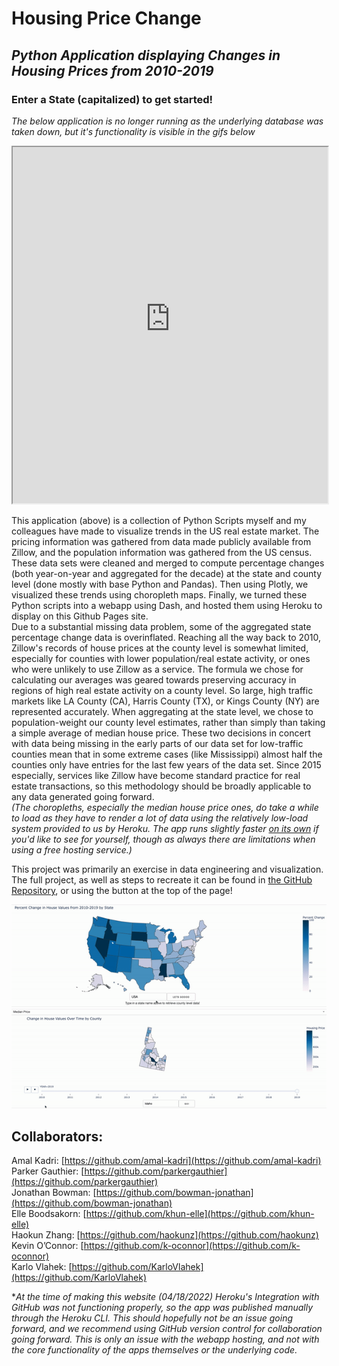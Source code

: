 # **Housing Price Change**
## *Python Application displaying Changes in Housing Prices from 2010-2019*
### Enter a State (capitalized) to get started!
*The below application is no longer running as the underlying database was taken down, but it's functionality is visible in the gifs below*
<iframe src="https://house-price-choro.herokuapp.com/" height="570" width="100%" frameBorder="10"></iframe>  

This application (above) is a collection of Python Scripts myself and my colleagues have made to visualize trends in the US real estate market. The pricing information was gathered from data made publicly available from Zillow, and the population information was gathered from the US census. These data sets were cleaned and merged to compute percentage changes (both year-on-year and aggregated for the decade) at the state and county level (done mostly with base Python and Pandas). Then using Plotly, we visualized these trends using choropleth maps. Finally, we turned these Python scripts into a webapp using Dash, and hosted them using Heroku to display on this Github Pages site.  
Due to a substantial missing data problem, some of the aggregated state percentage change data is overinflated. Reaching all the way back to 2010, Zillow's records of house prices at the county level is somewhat limited, especially for counties with lower population/real estate activity, or ones who were unlikely to use Zillow as a service. The formula we chose for calculating our averages was geared towards preserving accuracy in regions of high real estate activity on a county level. So large, high traffic markets like LA County (CA), Harris County (TX), or Kings County (NY) are represented accurately. When aggregating at the state level, we chose to population-weight our county level estimates, rather than simply than taking a simple average of median house price. These two decisions in concert with data being missing in the early parts of our data set for low-traffic counties mean that in some extreme cases (like Mississippi) almost half the counties only have entries for the last few years of the data set. Since 2015 especially, services like Zillow have become standard practice for real estate transactions, so this methodology should be broadly applicable to any data generated going forward.  
*(The choropleths, especially the median house price ones, do take a while to load as they have to render a lot of data using the relatively low-load system provided to us by Heroku. The app runs slightly faster [on its own](https://house-price-choro.herokuapp.com/) if you'd like to see for yourself, though as always there are limitations when using a free hosting service.)*  

This project was primarily an exercise in data engineering and visualization. The full project, as well as steps to recreate it can be found in [the GitHub Repository](https://github.com/amal-kadri/Housing_Price_Choropleth_app), or using the button at the top of the page!

![ChoropletGif1](docs/assets/choropleth-gif-1.gif)
![Idaho-Yearly-Median-Price](docs/assets/idaho-yoy-median-price.gif)

## Collaborators:  
Amal Kadri: [https://github.com/amal-kadri](https://github.com/amal-kadri)  
Parker Gauthier: [https://github.com/parkergauthier](https://github.com/parkergauthier)  
Jonathan Bowman: [https://github.com/bowman-jonathan](https://github.com/bowman-jonathan)  
Elle Boodsakorn: [https://github.com/khun-elle](https://github.com/khun-elle)  
Haokun Zhang: [https://github.com/haokunz](https://github.com/haokunz)  
Kevin O’Connor: [https://github.com/k-oconnor](https://github.com/k-oconnor)  
Karlo Vlahek: [https://github.com/KarloVlahek](https://github.com/KarloVlahek)

**At the time of making this website (04/18/2022) Heroku's Integration with GitHub was not functioning properly, so the app was published manually through the Heroku CLI. This should hopefully not be an issue going forward, and we recommend using GitHub version control for collaboration going forward. This is only an issue with the webapp hosting, and not with the core functionality of the apps themselves or the underlying code.*
